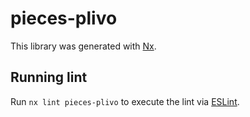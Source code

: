 # pieces-plivo

This library was generated with [Nx](https://nx.dev).

## Running lint

Run `nx lint pieces-plivo` to execute the lint via [ESLint](https://eslint.org/).
